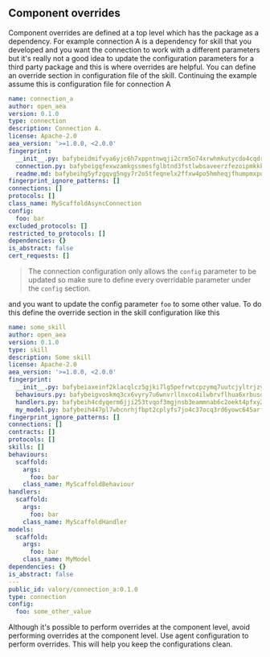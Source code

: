## Component overrides

Component overrides are defined at a top level which has the package as a dependency. For example connection A is a dependency for skill that you developed and you want the connection to work with a different parameters but it's really not a good idea to update the configuration parameters for a third party package and this is where overrides are helpful. You can define an override section in configuration file of the skill. Continuing the example assume this is configuration file for connection A  

```yaml
name: connection_a
author: open_aea
version: 0.1.0
type: connection
description: Connection A.
license: Apache-2.0
aea_version: '>=1.0.0, <2.0.0'
fingerprint:
  __init__.py: bafybeidmifvya6yjc6h7xppntnwqji2crm5o74xrwhmkutycdo4cqdryhy
  connection.py: bafybeigqfexwzamkgssmesfglbtnd3fstlwbsaveerzfezoipmkkk7ceke
  readme.md: bafybeihg5yfzgqvg5ngy7r2o5tfeqnelx2ffxw4po5hmheqjfhumpmxpoq
fingerprint_ignore_patterns: []
connections: []
protocols: []
class_name: MyScaffoldAsyncConnection
config:
  foo: bar
excluded_protocols: []
restricted_to_protocols: []
dependencies: {}
is_abstract: false
cert_requests: []
```

> The connection configuration only allows the `config` parameter to be updated so make sure to define every overridable parameter under the `config` section. 

and you want to update the config parameter `foo` to some other value. To do this define the override section in the skill configuration like this

```yaml
name: some_skill
author: open_aea
version: 0.1.0
type: skill
description: Some skill
license: Apache-2.0
aea_version: '>=1.0.0, <2.0.0'
fingerprint:
  __init__.py: bafybeiaxeinf2klacqlcz5gjki7lg5pefrwtcpzymq7uutcjyltrjzywm4
  behaviours.py: bafybeigvoskmq3cx6vyry7u6wnvrllnxco4ilwbrvflhua6xrbusqfrwi4
  handlers.py: bafybeih4cdyqerm6jji253tvqof3mgjnsb3eammnab6c2oekt4pfxy2qqe
  my_model.py: bafybeih447pl7wbcnrhjfbpt2cplyfs7jo4c37ocq3rd6yowc645arf5sm
fingerprint_ignore_patterns: []
connections: []
contracts: []
protocols: []
skills: []
behaviours:
  scaffold:
    args:
      foo: bar
    class_name: MyScaffoldBehaviour
handlers:
  scaffold:
    args:
      foo: bar
    class_name: MyScaffoldHandler
models:
  scaffold:
    args:
      foo: bar
    class_name: MyModel
dependencies: {}
is_abstract: false
---
public_id: valory/connection_a:0.1.0
type: connection
config:
  foo: some_other_value
```

Although it's possible to perform overrides at the component level, avoid performing overrides at the component level. Use agent configuration to perform overrides. This will help you keep the configurations clean.